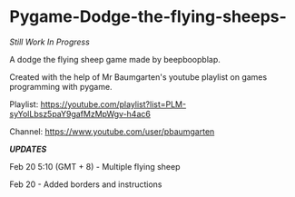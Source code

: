 # Pygame-Dodge-the-flying-sheeps-

*Still Work In Progress*

A dodge the flying sheep game made by beepboopblap.

Created with the help of Mr Baumgarten's youtube playlist on games programming with pygame.

Playlist: https://youtube.com/playlist?list=PLM-syYolLbsz5paY9gafMzMpWgv-h4ac6

Channel: https://www.youtube.com/user/pbaumgarten

***UPDATES***

Feb 20 5:10 (GMT + 8) - Multiple flying sheep

Feb 20 - Added borders and instructions
